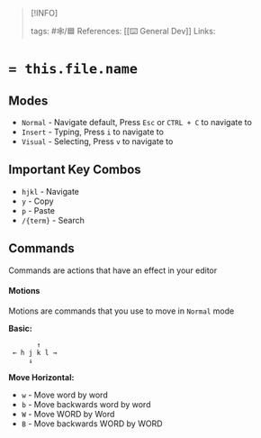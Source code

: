 
> [!INFO]
> 
> tags:  #🕸️/🟦 
> References:  [[⌨️ General Dev]]
> Links: 


# `= this.file.name`

## Modes
- `Normal` - Navigate default, Press `Esc` or `CTRL + C` to navigate to
- `Insert` - Typing, Press `i` to navigate to
- `Visual` - Selecting, Press `v` to navigate to

## Important Key Combos
- `hjkl` - Navigate
- `y` - Copy
- `p` - Paste
- `/{term}` - Search

## Commands
Commands are actions that have an effect in your editor

#### Motions
Motions are commands that you use to move in `Normal` mode

**Basic:**
 ```
        ↑
  ← h j k l →
      ↓
 ```

**Move Horizontal:**
- `w` - Move word by word
- `b` - Move backwards word by word
- `W` - Move WORD by Word 
- `B` - Move backwards WORD by WORD 